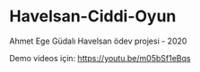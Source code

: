 # Havelsan-Ciddi-Oyun

Ahmet Ege Güdalı
Havelsan ödev projesi - 2020

Demo videos için:
https://youtu.be/m05bSf1eBqs
